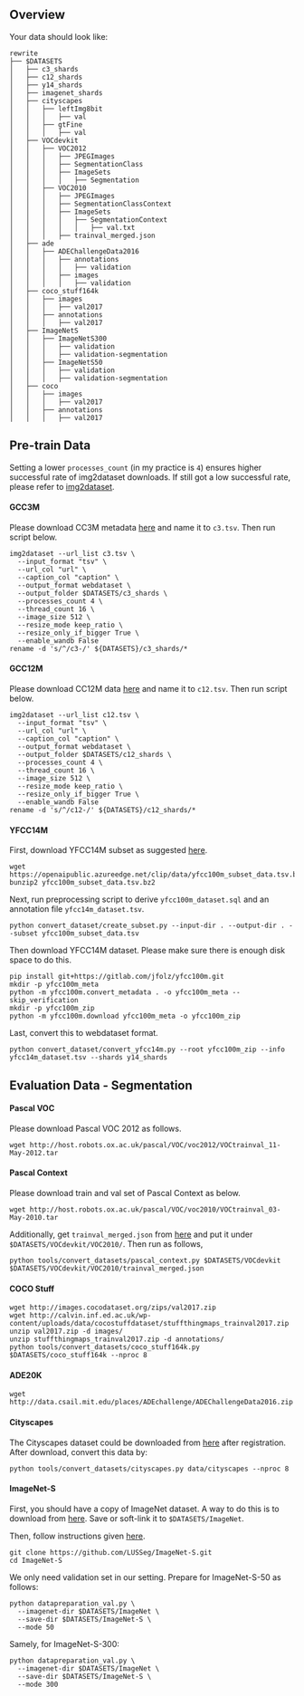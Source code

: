 ## Overview

Your data should look like:

```
rewrite
├── $DATASETS
│   ├── c3_shards
│   ├── c12_shards
│   ├── y14_shards
│   ├── imagenet_shards
│   ├── cityscapes
│   │   ├── leftImg8bit
│   │   │   ├── val
│   │   ├── gtFine
│   │   │   ├── val
│   ├── VOCdevkit
│   │   ├── VOC2012
│   │   │   ├── JPEGImages
│   │   │   ├── SegmentationClass
│   │   │   ├── ImageSets
│   │   │   │   ├── Segmentation
│   │   ├── VOC2010
│   │   │   ├── JPEGImages
│   │   │   ├── SegmentationClassContext
│   │   │   ├── ImageSets
│   │   │   │   ├── SegmentationContext
│   │   │   │   │   ├── val.txt
│   │   │   ├── trainval_merged.json
│   ├── ade
│   │   ├── ADEChallengeData2016
│   │   │   ├── annotations
│   │   │   │   ├── validation
│   │   │   ├── images
│   │   │   │   ├── validation
│   ├── coco_stuff164k
│   │   ├── images
│   │   │   ├── val2017
│   │   ├── annotations
│   │   │   ├── val2017
│   ├── ImageNetS
│   │   ├── ImageNetS300
│   │   │   ├── validation
│   │   │   ├── validation-segmentation
│   │   ├── ImageNetS50
│   │   │   ├── validation
│   │   │   ├── validation-segmentation
│   ├── coco
│   │   ├── images
│   │   │   ├── val2017
│   │   ├── annotations
│   │   │   ├── val2017
```

## Pre-train Data

Setting a lower `processes_count` (in my practice is `4`) ensures higher successful rate of img2dataset downloads. If still got a low successful rate, please refer to [img2dataset](https://github.com/rom1504/img2dataset).

#### GCC3M

Please download CC3M metadata [here](https://storage.cloud.google.com/gcc-data/Train/GCC-training.tsv?_ga=2.191230122.-1896153081.1529438250) and name it to `c3.tsv`. Then run script below.
```
img2dataset --url_list c3.tsv \
  --input_format "tsv" \
  --url_col "url" \
  --caption_col "caption" \
  --output_format webdataset \
  --output_folder $DATASETS/c3_shards \
  --processes_count 4 \
  --thread_count 16 \
  --image_size 512 \
  --resize_mode keep_ratio \
  --resize_only_if_bigger True \
  --enable_wandb False
rename -d 's/^/c3-/' ${DATASETS}/c3_shards/*
```

#### GCC12M

Please download CC12M data [here](https://github.com/google-research-datasets/conceptual-12m) and name it to `c12.tsv`. Then run script below.
```
img2dataset --url_list c12.tsv \
  --input_format "tsv" \
  --url_col "url" \
  --caption_col "caption" \
  --output_format webdataset \
  --output_folder $DATASETS/c12_shards \
  --processes_count 4 \
  --thread_count 16 \
  --image_size 512 \
  --resize_mode keep_ratio \
  --resize_only_if_bigger True \
  --enable_wandb False
rename -d 's/^/c12-/' ${DATASETS}/c12_shards/*
```

#### YFCC14M

First, download YFCC14M subset as suggested [here](https://github.com/openai/CLIP/blob/main/data/yfcc100m.md). 
```
wget https://openaipublic.azureedge.net/clip/data/yfcc100m_subset_data.tsv.bz2
bunzip2 yfcc100m_subset_data.tsv.bz2
```

Next, run preprocessing script to derive `yfcc100m_dataset.sql` and an annotation file `yfcc14m_dataset.tsv`.
```
python convert_dataset/create_subset.py --input-dir . --output-dir . --subset yfcc100m_subset_data.tsv
```

Then download YFCC14M dataset. Please make sure there is enough disk space to do this.
```
pip install git+https://gitlab.com/jfolz/yfcc100m.git
mkdir -p yfcc100m_meta
python -m yfcc100m.convert_metadata . -o yfcc100m_meta --skip_verification
mkdir -p yfcc100m_zip
python -m yfcc100m.download yfcc100m_meta -o yfcc100m_zip
```

Last, convert this to webdataset format.
```
python convert_dataset/convert_yfcc14m.py --root yfcc100m_zip --info yfcc14m_dataset.tsv --shards y14_shards
```

## Evaluation Data - Segmentation

#### Pascal VOC

Please download Pascal VOC 2012 as follows.
```
wget http://host.robots.ox.ac.uk/pascal/VOC/voc2012/VOCtrainval_11-May-2012.tar
```

#### Pascal Context

Please download train and val set of Pascal Context as below.

```
wget http://host.robots.ox.ac.uk/pascal/VOC/voc2010/VOCtrainval_03-May-2010.tar
```

Additionally, get `trainval_merged.json` from [here](https://codalabuser.blob.core.windows.net/public/trainval_merged.json) and put it under `$DATASETS/VOCdevkit/VOC2010/`. Then run as follows,

```
python tools/convert_datasets/pascal_context.py $DATASETS/VOCdevkit $DATASETS/VOCdevkit/VOC2010/trainval_merged.json
```
#### COCO Stuff

```
wget http://images.cocodataset.org/zips/val2017.zip
wget http://calvin.inf.ed.ac.uk/wp-content/uploads/data/cocostuffdataset/stuffthingmaps_trainval2017.zip
unzip val2017.zip -d images/
unzip stuffthingmaps_trainval2017.zip -d annotations/
python tools/convert_datasets/coco_stuff164k.py $DATASETS/coco_stuff164k --nproc 8
```

#### ADE20K
```
wget http://data.csail.mit.edu/places/ADEchallenge/ADEChallengeData2016.zip
```

#### Cityscapes
The Cityscapes dataset could be downloaded from [here](https://www.cityscapes-dataset.com/login/) after registration. After download, convert this data by:
```
python tools/convert_datasets/cityscapes.py data/cityscapes --nproc 8
```

#### ImageNet-S

First, you should have a copy of ImageNet dataset. A way to do this is to download from [here](https://www.kaggle.com/competitions/imagenet-object-localization-challenge/data). Save or soft-link it to `$DATASETS/ImageNet`.

Then, follow instructions given [here](https://github.com/LUSSeg/ImageNet-S). 
```
git clone https://github.com/LUSSeg/ImageNet-S.git
cd ImageNet-S
```

We only need validation set in our setting. Prepare for ImageNet-S-50 as follows:
```
python datapreparation_val.py \
  --imagenet-dir $DATASETS/ImageNet \
  --save-dir $DATASETS/ImageNet-S \
  --mode 50
```
Samely, for ImageNet-S-300:
```
python datapreparation_val.py \
  --imagenet-dir $DATASETS/ImageNet \
  --save-dir $DATASETS/ImageNet-S \
  --mode 300
```


